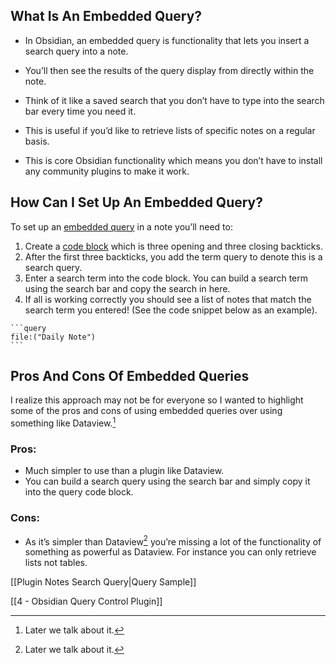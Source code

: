 ## What Is An Embedded Query?

- In Obsidian, an embedded query is functionality that lets you insert a search query into a note. 
- You’ll then see the results of the query display from directly within the note.

- Think of it like a saved search that you don’t have to type into the search bar every time you need it.

- This is useful if you’d like to retrieve lists of specific notes on a regular basis.

- This is core Obsidian functionality which means you don’t have to install any community plugins to make it work.

## How Can I Set Up An Embedded Query?

To set up an [embedded query](https://help.obsidian.md/Plugins/Search#Embed+search+results+in+a+note) in a note you’ll need to:

1.  Create a [code block](https://help.obsidian.md/How+to/Format+your+notes#Code+blocks) which is three opening and three closing backticks.
2.  After the first three backticks, you add the term query to denote this is a search query.
3.  Enter a search term into the code block. You can build a search term using the search bar and copy the search in here.
4.  If all is working correctly you should see a list of notes that match the search term you entered! (See the code snippet below as an example).

````
```query
file:("Daily Note")
```
````

## Pros And Cons Of Embedded Queries

I realize this approach may not be for everyone so I wanted to highlight some of the pros and cons of using embedded queries over using something like Dataview.[^1]

[^1]: Later we talk about it.

### Pros:

-   Much simpler to use than a plugin like Dataview.
-   You can build a search query using the search bar and simply copy it into the query code block.

### Cons:

-   As it’s simpler than Dataview[^1] you’re missing a lot of the functionality of something as powerful as Dataview. For instance you can only retrieve lists not tables.

[[Plugin Notes Search Query|Query Sample]]

[[4 - Obsidian Query Control Plugin]]

